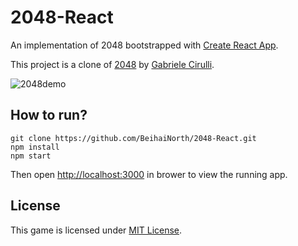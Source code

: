 # 2048-React

An implementation of 2048 bootstrapped with [Create React App](https://github.com/facebookincubator/create-react-app). 

This project is a clone of [2048](https://github.com/gabrielecirulli/2048) by [Gabriele Cirulli](https://github.com/gabrielecirulli).

![2048demo](/Users/leslie/Desktop/2048demo.gif)



## How to run?

~~~shell
git clone https://github.com/BeihaiNorth/2048-React.git
npm install
npm start
~~~

Then open [http://localhost:3000](http://localhost:3000/) in brower to view the running app. 

## License

This game is licensed under [MIT License](https://github.com/BeihaiNorth/2048-React/blob/master/LICENSE).

